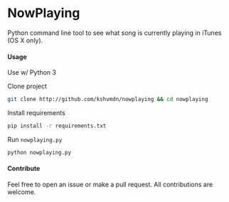 # NowPlaying
Python command line tool to see what song is currently playing in iTunes (OS X only).


#### Usage

Use w/ Python 3

Clone project 
```bash
git clone http://github.com/kshvmdn/nowplaying && cd nowplaying
```

Install requirements
```bash
pip install -r requirements.txt
```

Run `nowplaying.py`
```bash
python nowplaying.py
```

#### Contribute

Feel free to open an issue or make a pull request. All contributions are welcome.
